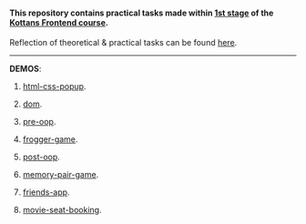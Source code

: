 #### This repository contains practical tasks made within [1st stage](https://github.com/kottans/frontend/blob/master/contents.md#stage-0-self-study) of the [Kottans Frontend course](https://github.com/kottans/frontend).

Reflection of theoretical & practical tasks can be found [here](https://github.com/nadsatt/kottans-frontend/blob/main/README.md).

***
**DEMOS**:
1. [html-css-popup](https://nadsatt.github.io/kottans-homeworks/html-css-popup/).

2. [dom](https://nadsatt.github.io/kottans-homeworks/dom-api/).

3. [pre-oop](https://nadsatt.github.io/kottans-homeworks/pre-oop/).

4. [frogger-game](https://nadsatt.github.io/kottans-homeworks/frogger-game).

5. [post-oop](https://nadsatt.github.io/kottans-homeworks/post-oop/).

6. [memory-pair-game](https://nadsatt.github.io/kottans-homeworks/memory-pair-game/).

7. [friends-app](https://nadsatt.github.io/kottans-homeworks/friends-app/).

9. [movie-seat-booking](https://nadsatt.github.io/kottans-homeworks/movie-seat-booking).
